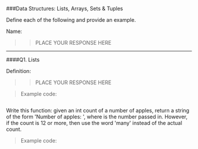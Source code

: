 ###Data Structures:  Lists, Arrays, Sets & Tuples

Define each of the following and provide an example.

Name:   
>> PLACE YOUR RESPONSE HERE

---

####Q1.  Lists

Definition:
>> PLACE YOUR RESPONSE HERE

>  Example code:

```

```


Write this function:  given an int count of a number of apples, return a string of the form 
'Number of apples: <count>', where <count> is the number passed in. However, if the count is 12 or more, 
then use the word     'many' instead of the actual count.

>  Example code:

```

```
